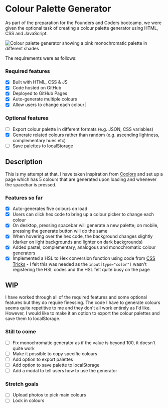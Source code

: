 # Colour Palette Generator

As part of the preparation for the Founders and Coders bootcamp, we were given the optional task of creating a colour palette generator using HTML, CSS and JavaScript.

![Colour palette generator showing a pink monochromatic palette in different shades](https://github.com/halimahexe/ColourPalette/assets/127022084/390cb324-6872-4db7-9fa1-8ce1c9f083cc)

The requirements were as follows:

### Required features

- [x] Built with HTML, CSS & JS
- [x] Code hosted on GitHub
- [x] Deployed to GitHub Pages
- [x] Auto-generate multiple colours
- [x] Allow users to change each colour|

### Optional features 

- [ ] Export colour palette in different formats (e.g. JSON, CSS variables)
- [x] Generate related colours rather than random (e.g. ascending lightness, complementary hues etc)
- [ ] Save palettes to localStorage

## Description

This is my attempt at that. I have taken inspiration from [Coolors](https://coolors.co/) and set up a page which has 5 colours that are generated upon loading and whenever the spacebar is pressed.

### Features so far

- [x] Auto-generates five colours on load
- [x] Users can click hex code to bring up a colour picker to change each colour
- [x] On desktop, pressing spacebar will generate a new palette; on mobile, pressing the generate button will do the same
- [x] When hovering over the hex code, the background changes slightly (darker on light backgrounds and lighter on dark backgrounds)
- [x] Added pastel, complementary, analogous and monochromatic colour generators
- [x] Implemented a HSL to Hex conversion function using code from [CSS Tricks](https://css-tricks.com/converting-color-spaces-in-javascript/#aa-hsl-to-rgb) - I felt this was needed as the `input[type="color"]` wasn't registering the HSL codes and the HSL felt quite busy on the page

## WIP

I have worked through all of the required features and some optional features but they do require finessing. The code I have to generate colours seems quite repetitive to me and they don't all work entirely as I'd like. However, I would like to make it an option to export the colour palettes and save them to localStorage.

### Still to come

- [ ] Fix monochromatic generator as if the value is beyond 100, it doesn't quite work
- [ ] Make it possible to copy specific colours
- [ ] Add option to export palettes
- [ ] Add option to save palette to localStorage
- [ ] Add a modal to tell users how to use the generator

### Stretch goals

- [ ] Upload photos to pick main colours
- [ ] Lock in colours
